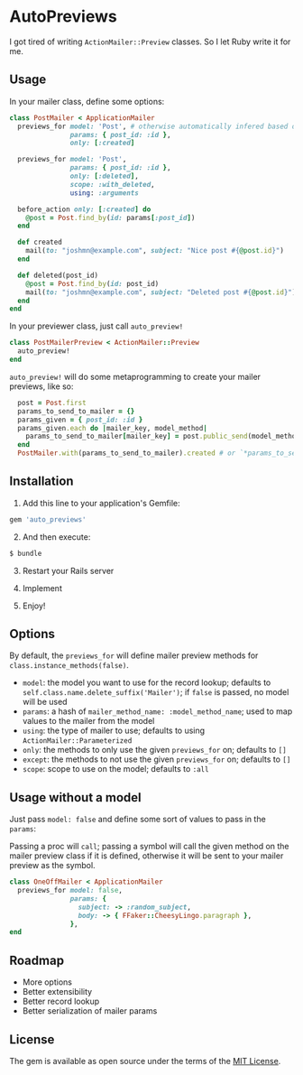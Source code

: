 # AutoPreviews

I got tired of writing `ActionMailer::Preview` classes. So I let Ruby write it for me.

## Usage

In your mailer class, define some options:

```ruby
class PostMailer < ApplicationMailer
  previews_for model: 'Post', # otherwise automatically infered based on class.name.delete_suffix('Mailer')
               params: { post_id: :id },
               only: [:created]

  previews_for model: 'Post',
               params: { post_id: :id },
               only: [:deleted],
               scope: :with_deleted,
               using: :arguments

  before_action only: [:created] do
    @post = Post.find_by(id: params[:post_id])
  end

  def created
    mail(to: "joshmn@example.com", subject: "Nice post #{@post.id}")
  end

  def deleted(post_id)
    @post = Post.find_by(id: post_id)
    mail(to: "joshmn@example.com", subject: "Deleted post #{@post.id}")
  end
end
```

In your previewer class, just call `auto_preview!`

```ruby 
class PostMailerPreview < ActionMailer::Preview 
  auto_preview! 
end 
```

`auto_preview!` will do some metaprogramming to create your mailer previews, like so:

```ruby 
  post = Post.first 
  params_to_send_to_mailer = {}
  params_given = { post_id: :id }
  params_given.each do |mailer_key, model_method| 
    params_to_send_to_mailer[mailer_key] = post.public_send(model_method) 
  end   
  PostMailer.with(params_to_send_to_mailer).created # or `*params_to_send_to_mailer.values` if `using: :arguments`
```

## Installation

1. Add this line to your application's Gemfile:

```ruby
gem 'auto_previews'
```

2. And then execute:
```bash
$ bundle
```

3. Restart your Rails server 
 
4. Implement 

5. Enjoy! 

## Options

By default, the `previews_for` will define mailer preview methods for `class.instance_methods(false)`.

* `model`: the model you want to use for the record lookup; defaults to `self.class.name.delete_suffix('Mailer')`; if 
`false` is passed, no model will be used
* `params`: a hash of `mailer_method_name: :model_method_name`; used to map values to the mailer from the model 
* `using`: the type of mailer to use; defaults to using `ActionMailer::Parameterized`
* `only`: the methods to only use the given `previews_for` on; defaults to `[]`
* `except`: the methods to not use the given `previews_for` on; defaults to `[]`
* `scope`: scope to use on the model; defaults to `:all`

## Usage without a model 

Just pass `model: false` and define some sort of values to pass in the `params`:

Passing a proc will `call`; passing a symbol will call the given method on the mailer preview class if it is defined, otherwise it will be sent to your mailer preview as the symbol.

```ruby 
class OneOffMailer < ApplicationMailer 
  previews_for model: false,
               params: {
                 subject: -> :random_subject,
                 body: -> { FFaker::CheesyLingo.paragraph },
               },
end 
```

## Roadmap 

* More options
* Better extensibility
* Better record lookup 
* Better serialization of mailer params 

## License
The gem is available as open source under the terms of the [MIT License](https://opensource.org/licenses/MIT).
